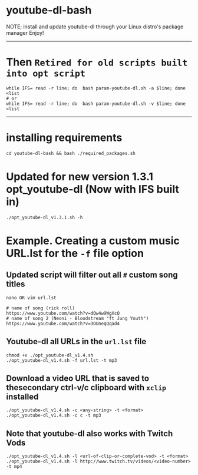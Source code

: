 # youtube-dl-bash
NOTE; install and update youtube-dl through your Linux distro's package manager
Enjoy!

---

# Then `Retired for old scripts built into opt script`
	while IFS= read -r line; do  bash param-youtube-dl.sh -a $line; done <list
	# or
	while IFS= read -r line; do  bash param-youtube-dl.sh -v $line; done <list

---

# installing requirements
`cd youtube-dl-bash && bash ./required_packages.sh`

# Updated for new version 1.3.1 opt_youtube-dl (Now with IFS built in)
	./opt_youtube-dl_v1.3.1.sh -h

# Example. Creating a custom music URL.lst for the `-f` file option

## Updated script will filter out all `#` custom song titles
```
nano OR vim url.lst

# name of song (rick roll)
https://www.youtube.com/watch?v=dQw4w9WgXcQ
# name of song 2 (Neoni - Bloodstream "ft Jung Youth")
https://www.youtube.com/watch?v=3OUneqQqad4
```

## Youtube-dl all URLs in the `url.lst` file

```
chmod +x ./opt_youtube-dl_v1.4.sh
./opt_youtube-dl_v1.4.sh -f url.lst -t mp3
```

## Download a video URL that is saved to thesecondary ctrl-v/c clipboard with `xclip` installed

```
./opt_youtube-dl_v1.4.sh -c <any-string> -t <format>
./opt_youtube-dl_v1.4.sh -c c -t mp3
```

## Note that youtube-dl also works with Twitch Vods

```
./opt_youtube-dl_v1.4.sh -l <url-of-clip-or-complete-vod> -t <format>
./opt_youtube-dl_v1.4.sh -l http://www.twitch.tv/videos/<video-number> -t mp4
```

